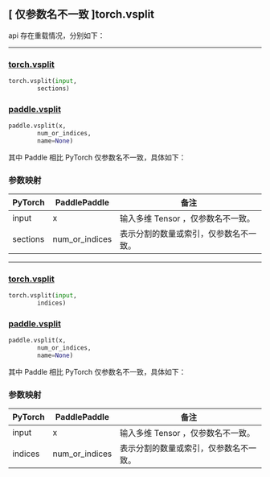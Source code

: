 ## [ 仅参数名不一致 ]torch.vsplit
api 存在重载情况，分别如下：

-------------------------------------------------------------------------------------------------
### [torch.vsplit](https://pytorch.org/docs/stable/generated/torch.vsplit.html#torch.vsplit)

```python
torch.vsplit(input,
        sections)
```

### [paddle.vsplit](https://www.paddlepaddle.org.cn/documentation/docs/zh/develop/api/paddle/vsplit_cn.html)

```python
paddle.vsplit(x,
        num_or_indices,
        name=None)
```

其中 Paddle 相比 PyTorch 仅参数名不一致，具体如下：

### 参数映射

| PyTorch       | PaddlePaddle | 备注                                                   |
| ------------- | ------------ | ------------------------------------------------------ |
| input          |  x           | 输入多维 Tensor ，仅参数名不一致。  |
| sections           | num_or_indices         | 表示分割的数量或索引，仅参数名不一致。                          |

-------------------------------------------------------------------------------------------------

### [torch.vsplit](https://pytorch.org/docs/stable/generated/torch.vsplit.html#torch.vsplit)

```python
torch.vsplit(input,
        indices)
```

### [paddle.vsplit](https://www.paddlepaddle.org.cn/documentation/docs/zh/develop/api/paddle/vsplit_cn.html)

```python
paddle.vsplit(x,
        num_or_indices,
        name=None)
```

其中 Paddle 相比 PyTorch 仅参数名不一致，具体如下：

### 参数映射

| PyTorch       | PaddlePaddle | 备注                                                   |
| ------------- | ------------ | ------------------------------------------------------ |
| input          |  x           | 输入多维 Tensor ，仅参数名不一致。  |
| indices           | num_or_indices         | 表示分割的数量或索引，仅参数名不一致。                          |
